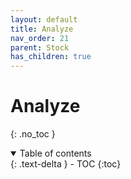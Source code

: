 ```yaml
---
layout: default
title: Analyze
nav_order: 21
parent: Stock
has_children: true
---
```


# Analyze
{: .no_toc }

<details open markdown="block">
  <summary>
    Table of contents
  </summary>
  {: .text-delta }
- TOC
{:toc}
</details>
<!------------------------------------ STEP ------------------------------------>